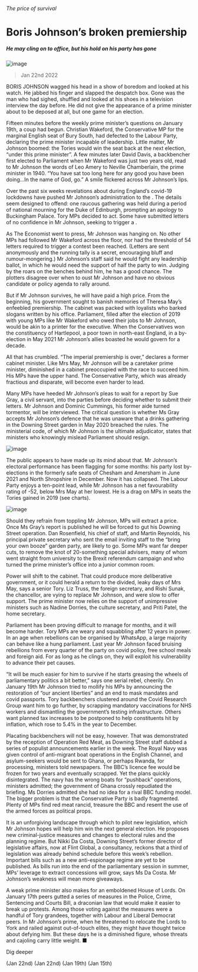 ###### The price of survival
# Boris Johnson’s broken premiership 
##### He may cling on to office, but his hold on his party has gone 
![image](images/20220122_brp006.jpg) 
> Jan 22nd 2022 
BORIS JOHNSON wagged his head in a show of boredom and looked at his watch. He jabbed his finger and slapped the despatch box. Gone was the man who had sighed, shuffled and looked at his shoes in a television interview the day before. He did not give the appearance of a prime minister about to be deposed at all, but one game for an election.
Fifteen minutes before the weekly prime minister’s questions on January 19th, a coup had begun. Christian Wakeford, the Conservative MP for the marginal English seat of Bury South, had defected to the Labour Party, declaring the prime minister incapable of leadership. Little matter, Mr Johnson boomed: the Tories would win the seat back at the next election, “under this prime minister”. A few minutes later David Davis, a backbencher first elected to Parliament when Mr Wakeford was just two years old, read to Mr Johnson the words of Leo Amery to Neville Chamberlain, the prime minister in 1940. “You have sat too long here for any good you have been doing…In the name of God, go.” A smile flickered across Mr Johnson’s lips.

Over the past six weeks revelations about  during England’s covid-19 lockdowns have pushed Mr Johnson’s administration to the . The details seem designed to offend: one raucous gathering was held during a period of national mourning for the Duke of Edinburgh, prompting an apology to Buckingham Palace. Tory MPs decided to act. Some have submitted letters of no confidence in Mr Johnson, seeking to trigger a .
As The Economist went to press, Mr Johnson was hanging on. No other MPs had followed Mr Wakeford across the floor, nor had the threshold of 54 letters required to trigger a contest been reached. (Letters are sent anonymously and the running tally is a secret, encouraging bluff and rumour-mongering.) Mr Johnson’s staff said he would fight any leadership ballot, in which he would need the support of half the party to win. Judging by the roars on the benches behind him, he has a good chance. The plotters disagree over when to oust Mr Johnson and have no obvious candidate or policy agenda to rally around.
But if Mr Johnson survives, he will have paid a high price. From the beginning, his government sought to banish memories of Theresa May’s enfeebled premiership. The cabinet was packed with loyalists who barked slogans written by his office. Parliament, filled after the election of 2019 with young MPs like Mr Wakeford who owed their jobs to Mr Johnson, would be akin to a printer for the executive. When the Conservatives won the constituency of Hartlepool, a poor town in north-east England, in a by-election in May 2021 Mr Johnson’s allies boasted he would govern for a decade.
All that has crumbled. “The imperial premiership is over,” declares a former cabinet minister. Like Mrs May, Mr Johnson will be a caretaker prime minister, diminished in a cabinet preoccupied with the race to succeed him. His MPs have the upper hand. The Conservative Party, which was already fractious and disparate, will become even harder to lead.
Many MPs have heeded Mr Johnson’s pleas to wait for a report by Sue Gray, a civil servant, into the parties before deciding whether to submit their letters. Mr Johnson and Dominic Cummings, his former aide turned tormentor, will be interviewed. The critical question is whether Ms Gray accepts Mr Johnson’s defence that he was unaware that a drinks gathering in the Downing Street garden in May 2020 breached the rules. The ministerial code, of which Mr Johnson is the ultimate adjudicator, states that ministers who knowingly mislead Parliament should resign.
![image](images/20220122_brc037.png) 

The public appears to have made up its mind about that. Mr Johnson’s electoral performance has been flagging for some months: his party lost by-elections in the formerly safe seats of Chesham and Amersham in June 2021 and North Shropshire in December. Now it has collapsed. The Labour Party enjoys a ten-point lead, while Mr Johnson has a net favourability rating of -52, below Mrs May at her lowest. He is a drag on MPs in seats the Tories gained in 2019 (see charts).
![image](images/20220122_brc908.png) 

Should they refrain from toppling Mr Johnson, MPs will extract a price. Once Ms Gray’s report is published he will be forced to gut his Downing Street operation. Dan Rosenfield, his chief of staff, and Martin Reynolds, his principal private secretary who sent the email inviting staff to the “bring your own booze” garden party, are likely to go. Some MPs want far deeper cuts, to remove the knot of 20-something special advisers, many of whom went straight from university to the Brexit referendum campaign and who turned the prime minister’s office into a junior common room.
Power will shift to the cabinet. That could produce more deliberative government, or it could herald a return to the divided, leaky days of Mrs May, says a senior Tory. Liz Truss, the foreign secretary, and Rishi Sunak, the chancellor, are vying to replace Mr Johnson, and were slow to offer support. The prime minister now relies on the support of unimpressive ministers such as Nadine Dorries, the culture secretary, and Priti Patel, the home secretary.
Parliament has been proving difficult to manage for months, and it will become harder. Tory MPs are weary and squabbling after 12 years in power. In an age when rebellions can be organised by WhatsApp, a large majority can behave like a hung parliament. Last year Mr Johnson faced bruising rebellions from every quarter of the party on covid policy, free school meals and foreign aid. For as long as he clings on, they will exploit his vulnerability to advance their pet causes.
“It will be much easier for him to survive if he starts greasing the wheels of parliamentary politics a bit better,” says one serial rebel, cheerily. On January 19th Mr Johnson tried to mollify his MPs by announcing the restoration of “our ancient liberties” and an end to mask mandates and covid passports. Tory backbenchers clustered around the Covid Research Group want him to go further, by scrapping mandatory vaccinations for NHS workers and dismantling the government’s testing infrastructure. Others want planned tax increases to be postponed to help constituents hit by inflation, which rose to 5.4% in the year to December.
Placating backbenchers will not be easy, however. That was demonstrated by the reception of Operation Red Meat, as Downing Street staff dubbed a series of populist announcements earlier in the week. The Royal Navy was given control of anti-migrant boat operations in the English Channel, and asylum-seekers would be sent to Ghana, or perhaps Rwanda, for processing, ministers told newspapers. The BBC’s licence fee would be frozen for two years and eventually scrapped. Yet the plans quickly disintegrated. The navy has the wrong boats for “pushback” operations, ministers admitted; the government of Ghana crossly repudiated the briefing. Ms Dorries admitted she had no idea for a rival BBC funding model. The bigger problem is that the Conservative Party is badly fragmented. Plenty of MPs find red meat rancid, treasure the BBC and resent the use of the armed forces as political props.
It is an unforgiving landscape through which to pilot new legislation, which Mr Johnson hopes will help him win the next general election. He proposes new criminal-justice measures and changes to electoral rules and the planning regime. But Nikki Da Costa, Downing Street’s former director of legislative affairs, now at Flint Global, a consultancy, reckons that a third of legislation was already behind schedule before this week’s rebellion. Important bills such as a new anti-espionage regime are yet to be published. As bills run into the end of the parliamentary session in summer, MPs’ leverage to extract concessions will grow, says Ms Da Costa. Mr Johnson’s weakness will mean more giveaways.
A weak prime minister also makes for an emboldened House of Lords. On January 17th peers gutted a series of measures in the Police, Crime, Sentencing and Courts Bill, a draconian law that would make it easier to break up protests. Among those voting against the measures were a handful of Tory grandees, together with Labour and Liberal Democrat peers. In Mr Johnson’s prime, when he threatened to relocate the Lords to York and railed against out-of-touch elites, they might have thought twice about defying him. But these days he is a diminished figure, whose threats and cajoling carry little weight. ■
Dig deeper
 (Jan 22nd) (Jan 22nd) (Jan 19th) (Jan 15th)
